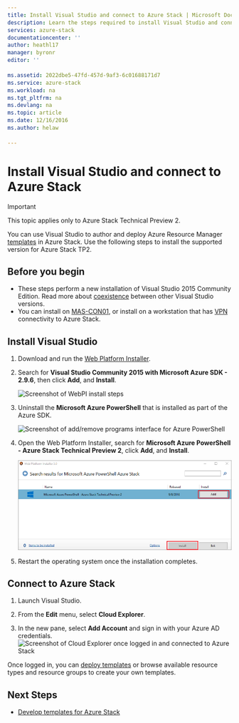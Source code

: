 ```yaml
---
title: Install Visual Studio and connect to Azure Stack | Microsoft Docs
description: Learn the steps required to install Visual Studio and connect to Azure Stack
services: azure-stack
documentationcenter: ''
author: heathl17
manager: byronr
editor: ''

ms.assetid: 2022dbe5-47fd-457d-9af3-6c01688171d7
ms.service: azure-stack
ms.workload: na
ms.tgt_pltfrm: na
ms.devlang: na
ms.topic: article
ms.date: 12/16/2016
ms.author: helaw

---
```


# Install Visual Studio and connect to Azure Stack

> [!IMPORTANT] 
> This topic applies only to Azure Stack Technical Preview 2.
>

You can use Visual Studio to author and deploy Azure Resource Manager [templates](azure-stack-arm-templates.md) in Azure Stack.  Use the following steps to install the supported version for Azure Stack TP2.  

## Before you begin
 - These steps perform a new installation of Visual Studio 2015 Community Edition.  Read more about [coexistence](https://msdn.microsoft.com/library/ms246609.aspx) between other Visual Studio versions.
 - You can install on [MAS-CON01](azure-stack-connect-azure-stack.md#connect-with-remote-desktop), or install on a workstation that has [VPN](azure-stack-connect-azure-stack.md#connect-with-vpn) connectivity to Azure Stack.

## Install Visual Studio
1.	Download and run the [Web Platform Installer](https://www.microsoft.com/web/downloads/platform.aspx).             

2.	Search for **Visual Studio Community 2015 with Microsoft Azure SDK - 2.9.6**, then click **Add**, and **Install**.

    ![Screenshot of WebPI install steps](./media/azure-stack-install-visual-studio/image1.png) 

3.	Uninstall the **Microsoft Azure PowerShell** that is installed as part of the Azure SDK.

      ![Screenshot of add/remove programs interface for Azure PowerShell](./media/azure-stack-install-visual-studio/image2.png) 

4.	Open the Web Platform Installer, search for **Microsoft Azure PowerShell - Azure Stack Technical Preview 2**, click **Add**, and **Install**.

    ![Screenshot of add/remove programs interface for Azure PowerShell](./media/azure-stack-install-visual-studio/image3.png)

5.	Restart the operating system once the installation completes.

## Connect to Azure Stack

1.	Launch Visual Studio.

2.  From the **Edit** menu, select **Cloud Explorer**.

3.  In the new pane, select **Add Account** and sign in with your Azure AD credentials.  
    ![Screenshot of Cloud Explorer once logged in and connected to Azure Stack](./media/azure-stack-install-visual-studio/image6.png)

Once logged in, you can [deploy templates](azure-stack-deploy-template-visual-studio.md) or browse available resource types and resource groups to create your own templates.  

## Next Steps

 - [Develop templates for Azure Stack](azure-stack-develop-templates.md)
